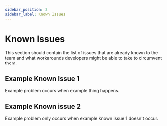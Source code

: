 ```yaml
---
sidebar_position: 2
sidebar_label: Known Issues
---
```


# Known Issues

This section should contain the list of issues that are already known to the team and what workarounds developers might
be able to take to circumvent them.

## Example Known Issue 1

Example problem occurs when example thing happens.

## Example Known issue 2

Example problem only occurs when example known issue 1 doesn't occur.
